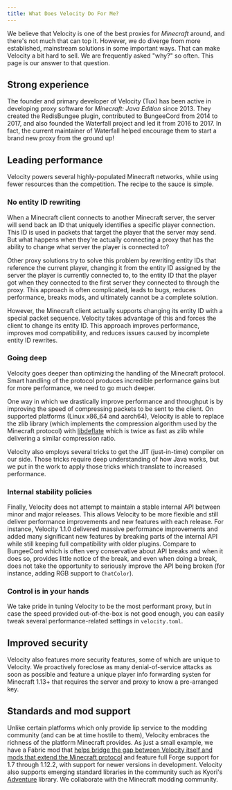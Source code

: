 ```yaml
---
title: What Does Velocity Do For Me?
---
```


We believe that Velocity is one of the best proxies for _Minecraft_ around, and there's not much that can top it. However, we do diverge from more established, mainstream solutions in some important ways. That can make Velocity a bit hard to sell. We are frequently asked "why?" so often. This page is our answer to that question.

## Strong experience

The founder and primary developer of Velocity (Tux) has been active in developing proxy software for _Minecraft: Java Edition_ since 2013. They created the RedisBungee plugin, contributed to BungeeCord from 2014 to 2017, and also founded the Waterfall project and led it from 2016 to 2017. In fact, the current maintainer of Waterfall helped encourage them to start a brand new proxy from the ground up!

## Leading performance

Velocity powers several highly-populated Minecraft networks, while using fewer resources than the competition. The recipe to the sauce is simple.

### No entity ID rewriting

When a Minecraft client connects to another Minecraft server, the server will send back an ID that uniquely identifies a specific player connection. This ID is used in packets that target the player that the server may send. But what happens when they're actually connecting a proxy that has the ability to change what server the player is connected to?

Other proxy solutions try to solve this problem by rewriting entity IDs that reference the current player, changing it from the entity ID assigned by the server the player is currently connected to, to the entity ID that the player got when they connected to the first server they connected to through the proxy. This approach is often complicated, leads to bugs, reduces performance, breaks mods, and ultimately cannot be a complete solution.

However, the Minecraft client actually supports changing its entity ID with a special packet sequence. Velocity takes advantage of this and forces the client to change its entity ID. This approach improves performance, improves mod compatibility, and reduces issues caused by incomplete entity ID rewrites.

### Going deep

Velocity goes deeper than optimizing the handling of the Minecraft protocol. Smart handling of the protocol produces incredible performance gains but for more performance, we need to go much deeper.

One way in which we drastically improve performance and throughput is by improving the speed of compressing packets to be sent to the client. On supported platforms (Linux x86_64 and aarch64), Velocity is able to replace the zlib library (which implements the compression algorithm used by the Minecraft protocol) with [libdeflate](https://github.com/ebiggers/libdeflate) which is twice as fast as zlib while delivering a similar compression ratio.

Velocity also employs several tricks to get the JIT (just-in-time) compiler on our side. Those tricks require deep understanding of how Java works, but we put in the work to apply those tricks which translate to increased performance.

### Internal stability policies

Finally, Velocity does not attempt to maintain a stable internal API between minor and major releases. This allows Velocity to be more flexible and still deliver performance improvements and new features with each release. For instance, Velocity 1.1.0 delivered massive performance improvements and added many significant new features by breaking parts of the internal API while still keeping full compatibility with older plugins. Compare to BungeeCord which is often very conservative about API breaks and when it does so, provides little notice of the break, and even when doing a break, does not take the opportunity to seriously improve the API being broken (for instance, adding RGB support to `ChatColor`).

### Control is in your hands

We take pride in tuning Velocity to be the most performant proxy, but in case the speed provided out-of-the-box is not good enough, you can easily tweak several performance-related settings in `velocity.toml`.

## Improved security

Velocity also features more security features, some of which are unique to Velocity. We proactively foreclose as many denial-of-service attacks as soon as possible and feature a unique player info forwarding systen for Minecraft 1.13+ that requires the server and proxy to know a pre-arranged  key.

## Standards and mod support

Unlike certain platforms which only provide lip service to the modding community (and can be at time hostile to them), Velocity embraces the richness of the platform Minecraft provides. As just a small example, we have a Fabric mod that [helps bridge the gap between Velocity itself and mods that extend the Minecraft protocol](https://www.curseforge.com/minecraft/mc-mods/crossstitch) and feature full Forge support for 1.7 through 1.12.2, with support for newer versions in development. Velocity also supports emerging standard libraries in the community such as Kyori's [Adventure](https://github.com/KyoriPowered/adventure) library. We collaborate with the Minecraft modding community.
